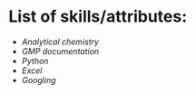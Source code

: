 # **List of skills/attributes:**
- *Analytical chemistry*
- *GMP documentation*
- *Python*
- *Excel*
- *Googling*
